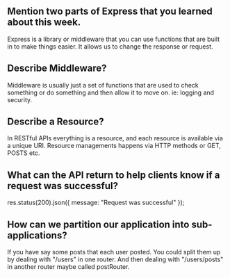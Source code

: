 ## Mention two parts of Express that you learned about this week.

Express is a library or middleware that you can use functions that are built in to make things easier. It allows us to change the response or request.

## Describe Middleware?

Middleware is usually just a set of functions that are used to check something or do something and then allow it to move on. ie: logging and security.

## Describe a Resource?

In RESTful APIs everything is a resource, and each resource is available via a unique URI. Resource managements happens via HTTP methods or GET, POSTS etc.

## What can the API return to help clients know if a request was successful?

res.status(200).json({ message: "Request was successful" });

## How can we partition our application into sub-applications?

If you have say some posts that each user posted. You could split them up by dealing with "/users" in one router. And then dealing with "/users/posts" in another router maybe called postRouter.
